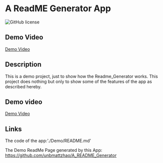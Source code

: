 # A ReadME Generator App

![GitHub license](https://img.shields.io/badge/license-MPL2.0-orange.svg)

## Demo Video

[Demo Video](https://user-images.githubusercontent.com/46049501/228375568-2bc0c7f8-96c1-49cd-bcc3-c046e47a8dae.mp4)


## Description

This is a demo project, just to show how the Readme_Generator works. This project does nothing but only to show some of the features of the app as described hereby.

  ## Demo video

  [Demo Video](https://user-images.githubusercontent.com/46049501/228373835-7fb78928-77cc-479e-a63a-e276f0b7f478.mp4)

  ## Links
  
  The code of the app:'./Demo/README.md'

  The Demo ReadMe Page generated by this App: https://github.com/unbmattzhao/A_README_Generator


  